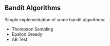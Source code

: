 ## Bandit Algorithms
Simple implementation of some bandit algorithms:
- Thompson Sampling
- Epsilon Greedy
- AB Test